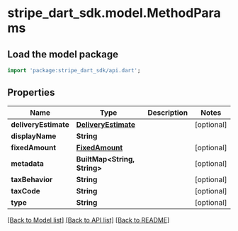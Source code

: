 # stripe_dart_sdk.model.MethodParams

## Load the model package
```dart
import 'package:stripe_dart_sdk/api.dart';
```

## Properties
Name | Type | Description | Notes
------------ | ------------- | ------------- | -------------
**deliveryEstimate** | [**DeliveryEstimate**](DeliveryEstimate.md) |  | [optional] 
**displayName** | **String** |  | 
**fixedAmount** | [**FixedAmount**](FixedAmount.md) |  | [optional] 
**metadata** | **BuiltMap&lt;String, String&gt;** |  | [optional] 
**taxBehavior** | **String** |  | [optional] 
**taxCode** | **String** |  | [optional] 
**type** | **String** |  | [optional] 

[[Back to Model list]](../README.md#documentation-for-models) [[Back to API list]](../README.md#documentation-for-api-endpoints) [[Back to README]](../README.md)


